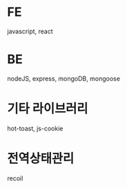 # FE
javascript, react

# BE
nodeJS, express, mongoDB, mongoose

# 기타 라이브러리
hot-toast, js-cookie

# 전역상태관리
recoil